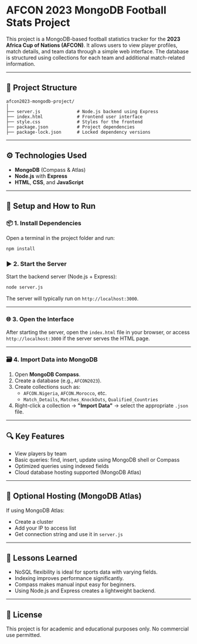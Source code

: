 # AFCON 2023 MongoDB Football Stats Project

This project is a MongoDB-based football statistics tracker for the **2023 Africa Cup of Nations (AFCON)**. It allows users to view player profiles, match details, and team data through a simple web interface. The database is structured using collections for each team and additional match-related information.

---

## 📁 Project Structure

```
afcon2023-mongodb-project/
│
├── server.js              # Node.js backend using Express
├── index.html             # Frontend user interface
├── style.css              # Styles for the frontend
├── package.json           # Project dependencies
├── package-lock.json      # Locked dependency versions
```

---

## ⚙️ Technologies Used

- **MongoDB** (Compass & Atlas)
- **Node.js** with **Express**
- **HTML**, **CSS**, and **JavaScript**

---

## 🔧 Setup and How to Run

### 📦 1. Install Dependencies

Open a terminal in the project folder and run:

```bash
npm install
```

### ▶️ 2. Start the Server

Start the backend server (Node.js + Express):

```bash
node server.js
```

The server will typically run on `http://localhost:3000`.

---

### 🌐 3. Open the Interface

After starting the server, open the `index.html` file in your browser, or access `http://localhost:3000` if the server serves the HTML page.

---

### 🗃️ 4. Import Data into MongoDB

1. Open **MongoDB Compass**.
2. Create a database (e.g., `AFCON2023`).
3. Create collections such as:
   - `AFCON.Nigeria`, `AFCON.Morocco`, etc.
   - `Match_Details`, `Matches_KnockOuts`, `Qualified_Countries`
4. Right-click a collection → **"Import Data"** → select the appropriate `.json` file.

---

## 🔍 Key Features

- View players by team
- Basic queries: find, insert, update using MongoDB shell or Compass
- Optimized queries using indexed fields
- Cloud database hosting supported (MongoDB Atlas)

---

## 🔐 Optional Hosting (MongoDB Atlas)

If using MongoDB Atlas:
- Create a cluster
- Add your IP to access list
- Get connection string and use it in `server.js`

---

## 🧠 Lessons Learned

- NoSQL flexibility is ideal for sports data with varying fields.
- Indexing improves performance significantly.
- Compass makes manual input easy for beginners.
- Using Node.js and Express creates a lightweight backend.

---

## 📜 License

This project is for academic and educational purposes only. No commercial use permitted.
